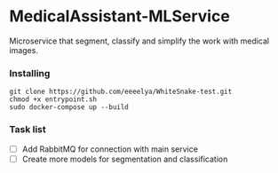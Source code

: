 # MedicalAssistant-MLService
Microservice that segment, classify and simplify the work with medical images.

### Installing

    git clone https://github.com/eeeelya/WhiteSnake-test.git
    chmod +x entrypoint.sh
    sudo docker-compose up --build

### Task list

- [ ] Add RabbitMQ for connection with main service
- [ ] Create more models for segmentation and classification
